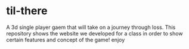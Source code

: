 # til-there
<p> A 3d single player gaem that will take on a journey through loss. This repository shows the website we developed for a class in order to show certain features and concept of the game! enjoy</p>
